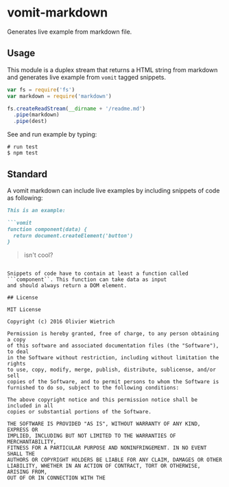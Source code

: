 # vomit-markdown

Generates live example from markdown file.

## Usage

This module is a duplex stream that returns a HTML string from markdown and generates live
example from `vomit` tagged snippets.

```js
var fs = require('fs')
var markdown = require('markdown')

fs.createReadStream(__dirname + '/readme.md')
  .pipe(markdown)
  .pipe(dest)
```

See and run example by typing:

```shell
# run test
$ npm test
```

## Standard

A vomit markdown can include live examples by including snippets of code as following:

```md
This is an example:

```vomit
function component(data) {
  return document.createElement('button')
}
```
 > isn't cool?

```

Snippets of code have to contain at least a function called ```component``. This function can take data as input
and should always return a DOM element.

## License

MIT License

Copyright (c) 2016 Olivier Wietrich

Permission is hereby granted, free of charge, to any person obtaining a copy
of this software and associated documentation files (the "Software"), to deal
in the Software without restriction, including without limitation the rights
to use, copy, modify, merge, publish, distribute, sublicense, and/or sell
copies of the Software, and to permit persons to whom the Software is
furnished to do so, subject to the following conditions:

The above copyright notice and this permission notice shall be included in all
copies or substantial portions of the Software.

THE SOFTWARE IS PROVIDED "AS IS", WITHOUT WARRANTY OF ANY KIND, EXPRESS OR
IMPLIED, INCLUDING BUT NOT LIMITED TO THE WARRANTIES OF MERCHANTABILITY,
FITNESS FOR A PARTICULAR PURPOSE AND NONINFRINGEMENT. IN NO EVENT SHALL THE
AUTHORS OR COPYRIGHT HOLDERS BE LIABLE FOR ANY CLAIM, DAMAGES OR OTHER
LIABILITY, WHETHER IN AN ACTION OF CONTRACT, TORT OR OTHERWISE, ARISING FROM,
OUT OF OR IN CONNECTION WITH THE
